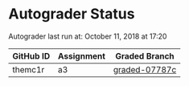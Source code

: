 # Autograder Status
Autograder last run at: October 11, 2018 at 17:20

| GitHub ID | Assignment | Graded Branch |
|-----------|------------|---------------|
| themc1r | a3 | [graded-07787c](https://github.com/Fall2018COMP401-001/a3-themc1r/tree/graded-07787c) | 
